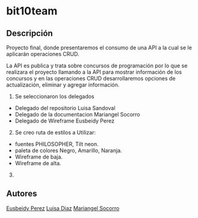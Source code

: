# bit10team

## Descripción

Proyecto final, donde presentaremos el consumo de una API a la cual se le aplicarán operaciones CRUD. 

La  API es publica y trata sobre concursos de programación por lo que se realizara el proyecto llamando a la API para mostrar información de los concursos y en las operaciones CRUD desarrollaremos opciones de 
actualización, eliminar y agregar información. 
1. Se seleccionaron los delegados
- Delegado del repositorio Luisa Sandoval
- Delegado de la documentacion Mariangel Socorro
- Delegado de Wireframe Eusbeidy Perez
2. Se creo ruta de estilos a Utilizar:
- fuentes PHILOSOPHER, Tilt neon.
- paleta de colores Negro, Amarillo, Naranja.
- Wireframe de baja.
- Wireframe de alta.
3. 


## Autores 

[Eusbeidy Perez](https://www.example.com)
[Luisa Diaz](https://www.example.com)
[Mariangel Socorro](https://www.example.com)

